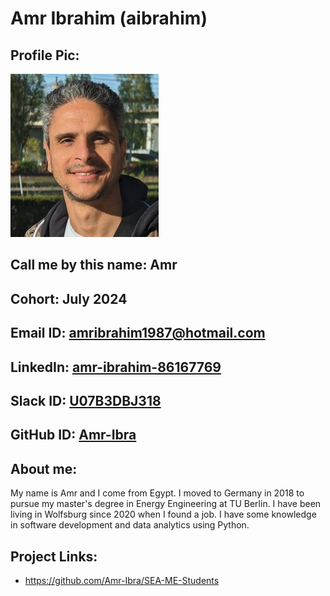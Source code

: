 # Amr Ibrahim (aibrahim)
## Profile Pic:
![aibrahim_pic](aibrahim.jpg)
## Call me by this name: Amr
## Cohort: July 2024
## Email ID: <amribrahim1987@hotmail.com>
## LinkedIn: [amr-ibrahim-86167769](https://www.linkedin.com/in/amr-ibrahim-86167769/)
## Slack ID: [U07B3DBJ318](https://seameworkspace.slack.com/team/U07B3DBJ318)
## GitHub ID: [Amr-Ibra](https://github.com/Amr-Ibra)
## About me:
My name is Amr and I come from Egypt. I moved to Germany in 2018 to pursue my master's degree in Energy Engineering at TU Berlin. I have been living in Wolfsburg since 2020 when I found a job. I have some knowledge in software development and data analytics using Python.
## Project Links:
- <https://github.com/Amr-Ibra/SEA-ME-Students>